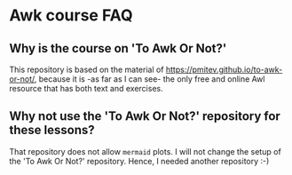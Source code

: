 # Awk course FAQ

## Why is the course on 'To Awk Or Not?'

This repository is based on the material of <https://pmitev.github.io/to-awk-or-not/>,
because it is -as far as I can see- the only free and online Awl
resource that has both text and exercises.

## Why not use the 'To Awk Or Not?' repository for these lessons?

That repository does not allow `mermaid` plots.
I will not change the setup of the 'To Awk Or Not?' repository.
Hence, I needed another repository :-) 
